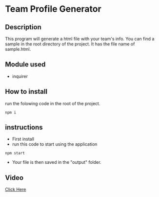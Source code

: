 # Team Profile Generator

## Description
This program will generate a html file with your team's info. You can find a sample in the root directory of the project. It has the file name of sample.html.

## Module used

* inquirer

## How to install
run the folowing code in the root of the project.
```
npm i
```

## instructions 
* First install
* run this code to start using the application
```
npm start
```
* Your file is then saved in the "output" folder.

## Video
[Click Here](https://drive.google.com/file/d/1zPYVxgOxcGqUQDB1n3Nk8e1EH5LeEQQo/view?usp=sharing)
